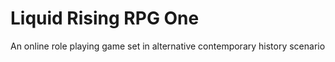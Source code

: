 # Liquid Rising RPG One
 An online role playing game set in alternative contemporary history scenario
